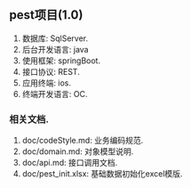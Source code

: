 ## pest项目(1.0)
1. 数据库: SqlServer.
1. 后台开发语言: java
1. 使用框架: springBoot.
1. 接口协议: REST.
1. 应用终端: ios.
1. 终端开发语言: OC.

### 相关文档.
1. doc/codeStyle.md: 业务编码规范.
1. doc/domain.md: 对象模型说明.
1. doc/api.md: 接口调用文档.
1. doc/pest_init.xlsx: 基础数据初始化excel模版.




